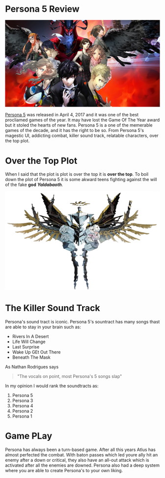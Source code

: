 # Persona 5 Review
 
![Persona 5](./p5.jpg)

[Persona 5](https://www.amazon.com/Persona-PlayStation-Hits-Standard-4/dp/B01GKHJP98?th=1) was released in April 4, 2017 and it was one of the best procliamed games of the year. It may have lost the Game Of The Year award but it stoled the hearts of new fans. Persona 5 is a one of the memerable games of the decade, and it has the right to be so. From Persona 5's magestic UI, addicting combat, killer sound track, relatable characters, over the top plot. 


# Over the Top Plot

When I said that the plot is plot is over the top it is **over the top**. To boil down the plot of Persona 5 it is some akward teens fighting against the will of the fake **god** **_Yaldabaoth_**.

![Yaldabaoth](p5y.png)



# The Killer Sound Track

Persona's sound tract is iconic. Persona 5's sountract has many songs thast are able to stay in your brain such as:

* Rivers In A Desert
* Life Will Change 
* Last Surprise
* Wake Up GEt Out There
* Beneath The Mask

As Nathan Rodrigues says

> "The vocals on point, most Persona's 5 songs slap"

In my opinion I would rank the soundtracts as:

1. Persona 5
1. Persona 3
1. Persona 4
1. Persona 2
1. Persona 1

# Game PLay

Persona has always been a turn-based game. After all this years Atlus has almost perfected the combat. With baton passes which led youre ally hit an enemy after a down or critical, they also have an all-out attack which is activated after all the enemies are downed. Persona also had a deep system where you are able to create Persona's to your own liking. 